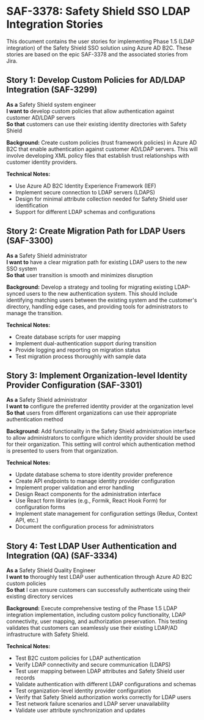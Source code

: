 # SAF-3378: Safety Shield SSO LDAP Integration Stories

This document contains the user stories for implementing Phase 1.5 (LDAP integration) of the Safety Shield SSO solution using Azure AD B2C. These stories are based on the epic SAF-3378 and the associated stories from Jira.

## Story 1: Develop Custom Policies for AD/LDAP Integration (SAF-3299)

**As a** Safety Shield system engineer  
**I want to** develop custom policies that allow authentication against customer AD/LDAP servers  
**So that** customers can use their existing identity directories with Safety Shield

**Background:**
Create custom policies (trust framework policies) in Azure AD B2C that enable authentication against customer AD/LDAP servers. This will involve developing XML policy files that establish trust relationships with customer identity providers.

**Technical Notes:**
- Use Azure AD B2C Identity Experience Framework (IEF)
- Implement secure connection to LDAP servers (LDAPS)
- Design for minimal attribute collection needed for Safety Shield user identification
- Support for different LDAP schemas and configurations

## Story 2: Create Migration Path for LDAP Users (SAF-3300)

**As a** Safety Shield administrator  
**I want to** have a clear migration path for existing LDAP users to the new SSO system  
**So that** user transition is smooth and minimizes disruption

**Background:**
Develop a strategy and tooling for migrating existing LDAP-synced users to the new authentication system. This should include identifying matching users between the existing system and the customer's directory, handling edge cases, and providing tools for administrators to manage the transition.

**Technical Notes:**
- Create database scripts for user mapping
- Implement dual-authentication support during transition
- Provide logging and reporting on migration status
- Test migration process thoroughly with sample data

## Story 3: Implement Organization-level Identity Provider Configuration (SAF-3301)

**As a** Safety Shield administrator  
**I want to** configure the preferred identity provider at the organization level  
**So that** users from different organizations can use their appropriate authentication method

**Background:**
Add functionality in the Safety Shield administration interface to allow administrators to configure which identity provider should be used for their organization. This setting will control which authentication method is presented to users from that organization.

**Technical Notes:**
- Update database schema to store identity provider preference
- Create API endpoints to manage identity provider configuration
- Implement proper validation and error handling
- Design React components for the administration interface
- Use React form libraries (e.g., Formik, React Hook Form) for configuration forms
- Implement state management for configuration settings (Redux, Context API, etc.)
- Document the configuration process for administrators

## Story 4: Test LDAP User Authentication and Integration (QA) (SAF-3334)

**As a** Safety Shield Quality Engineer  
**I want to** thoroughly test LDAP user authentication through Azure AD B2C custom policies  
**So that** I can ensure customers can successfully authenticate using their existing directory services

**Background:**
Execute comprehensive testing of the Phase 1.5 LDAP integration implementation, including custom policy functionality, LDAP connectivity, user mapping, and authorization preservation. This testing validates that customers can seamlessly use their existing LDAP/AD infrastructure with Safety Shield.

**Technical Notes:**
- Test B2C custom policies for LDAP authentication
- Verify LDAP connectivity and secure communication (LDAPS)
- Test user mapping between LDAP attributes and Safety Shield user records
- Validate authentication with different LDAP configurations and schemas
- Test organization-level identity provider configuration
- Verify that Safety Shield authorization works correctly for LDAP users
- Test network failure scenarios and LDAP server unavailability
- Validate user attribute synchronization and updates
